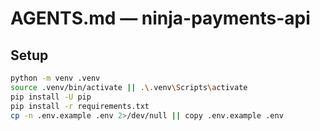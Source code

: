 # AGENTS.md — ninja-payments-api

## Setup
```bash
python -m venv .venv
source .venv/bin/activate || .\.venv\Scripts\activate
pip install -U pip
pip install -r requirements.txt
cp -n .env.example .env 2>/dev/null || copy .env.example .env

